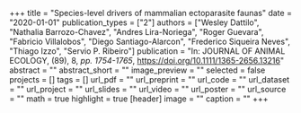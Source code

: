 +++
title = "Species-level drivers of mammalian ectoparasite faunas"
date = "2020-01-01"
publication_types = ["2"]
authors = ["Wesley Dattilo", "Nathalia Barrozo-Chavez", "Andres Lira-Noriega", "Roger Guevara", "Fabricio Villalobos", "Diego Santiago-Alarcon", "Frederico Siqueira Neves", "Thiago Izzo", "Servio P. Ribeiro"]
publication = "In: JOURNAL OF ANIMAL ECOLOGY, (89), 8, _pp. 1754-1765_, https://doi.org/10.1111/1365-2656.13216"
abstract = ""
abstract_short = ""
image_preview = ""
selected = false
projects = []
tags = []
url_pdf = ""
url_preprint = ""
url_code = ""
url_dataset = ""
url_project = ""
url_slides = ""
url_video = ""
url_poster = ""
url_source = ""
math = true
highlight = true
[header]
image = ""
caption = ""
+++
